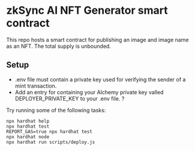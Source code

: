 # zkSync AI NFT Generator smart contract

This repo hosts a smart contract for publishing an image and image name as an NFT. The total supply is unbounded.


## Setup
- .env file must contain a private key used for verifying the sender of a mint transaction.
- Add an entry for containing your Alchemy private key valled DEPLOYER_PRIVATE_KEY to your .env file. ?


Try running some of the following tasks:

```shell
npx hardhat help
npx hardhat test
REPORT_GAS=true npx hardhat test
npx hardhat node
npx hardhat run scripts/deploy.js
```
